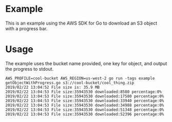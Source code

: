 # Example

This is an example using the AWS SDK for Go to download an S3 object with a progress bar.

# Usage

The example uses the bucket name provided, one key for object, and output the progress to stdout.

```prompt
AWS_PROFILE=cool-bucket AWS_REGION=us-west-2 go run -tags example getObjectWithProgress.go s3://cool-bucket/cool_thing.zip
2019/02/22 13:04:52 File size is: 35.9 MB
2019/02/22 13:04:53 File size:35943530 downloaded:8580 percentage:0%
2019/02/22 13:04:53 File size:35943530 downloaded:17580 percentage:0%
2019/02/22 13:04:53 File size:35943530 downloaded:33940 percentage:0%
2019/02/22 13:04:53 File size:35943530 downloaded:34988 percentage:0%
2019/02/22 13:04:53 File size:35943530 downloaded:51348 percentage:0%
2019/02/22 13:04:53 File size:35943530 downloaded:52396 percentage:0%
```

